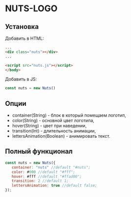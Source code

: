 # NUTS-LOGO
## Установка

Добавить в HTML:
```html
...
<div class="nuts"></div>
...

<script src="nuts.js"></script>
</body>

```

Добавить в JS:
```javascript
const nuts = new Nuts()
```
## Опции
* container(String) - блок в который помещаем логотип,
* color(String) - основной цвет логотипа,
* hover(String) - цвет при наведении,
* transition(Int) - длительность анимации,
* lettersAnimation(Boolean) - анимировать текст.

## Полный функционал
```javascript
const nuts = new Nuts({
   container: "nuts" //default "#nuts";
   color: #000 //default "#fff";
   hover: #fff //default "#ffad00";
   transition: 2 //default 1;
   lettersAnimation: true //default false;
});
```





 
